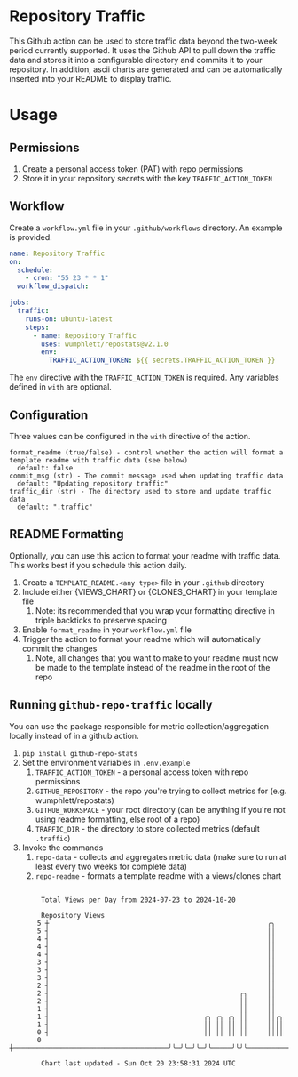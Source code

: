 # Repository Traffic

This Github action can be used to store traffic data beyond the two-week period currently supported.
It uses the Github API to pull down the traffic data and stores it into a configurable directory and commits it to your 
repository. In addition, ascii charts are generated and can be automatically inserted into your README to display traffic.

# Usage
## Permissions
1. Create a personal access token (PAT) with repo permissions
2. Store it in your repository secrets with the key `TRAFFIC_ACTION_TOKEN`

## Workflow
Create a `workflow.yml` file in your `.github/workflows` directory. An example is provided.

```yaml
name: Repository Traffic
on:
  schedule:
    - cron: "55 23 * * 1"
  workflow_dispatch:

jobs:
  traffic:
    runs-on: ubuntu-latest
    steps:
      - name: Repository Traffic
        uses: wumphlett/repostats@v2.1.0
        env:
          TRAFFIC_ACTION_TOKEN: ${{ secrets.TRAFFIC_ACTION_TOKEN }}
```
The `env` directive with the `TRAFFIC_ACTION_TOKEN` is required. Any variables defined in `with` are optional.

## Configuration
Three values can be configured in the `with` directive of the action.
```
format_readme (true/false) - control whether the action will format a template readme with traffic data (see below)
  default: false
commit_msg (str) - The commit message used when updating traffic data
  default: "Updating repository traffic"
traffic_dir (str) - The directory used to store and update traffic data
  default: ".traffic"
```

## README Formatting
Optionally, you can use this action to format your readme with traffic data. This works best if you schedule this action
daily.

1. Create a `TEMPLATE_README.<any type>` file in your `.github` directory
2. Include either {VIEWS_CHART} or {CLONES_CHART} in your template file
   1. Note: its recommended that you wrap your formatting directive in triple backticks to preserve spacing
3. Enable `format_readme` in your `workflow.yml` file
4. Trigger the action to format your readme which will automatically commit the changes
   1. Note, all changes that you want to make to your readme must now be made to the template instead of the readme in the root of the repo

## Running `github-repo-traffic` locally
You can use the package responsible for metric collection/aggregation locally instead of in a github action.

1. `pip install github-repo-stats`
2. Set the environment variables in `.env.example`
   1. `TRAFFIC_ACTION_TOKEN` - a personal access token with repo permissions
   2. `GITHUB_REPOSITORY` - the repo you're trying to collect metrics for (e.g. wumphlett/repostats)
   3. `GITHUB_WORKSPACE` - your root directory (can be anything if you're not using readme formatting, else root of a repo)
   4. `TRAFFIC_DIR` - the directory to store collected metrics (default `.traffic`)
3. Invoke the commands
   1. `repo-data` - collects and aggregates metric data (make sure to run at least every two weeks for complete data)
   2. `repo-readme` - formats a template readme with a views/clones chart

```

        Total Views per Day from 2024-07-23 to 2024-10-20

        Repository Views
       5 ┼                                                       ╭╮
       5 ┤                                                       ││
       4 ┤                                                       ││
       4 ┤                                                       ││
       4 ┤                                                       ││
       3 ┤                                                       ││
       3 ┤                                                       ││
       3 ┤                                                       ││
       2 ┤                                                       ││
       2 ┤                                                ╭╮     ││
       2 ┤                                                ││     ││
       1 ┤                                                ││     ││
       1 ┤                                       ╭╮ ╭╮ ╭╮ ││     ││╭╮
       1 ┤                                       ││ ││ ││ ││     ││││
       0 ┤                                       ││ ││ ││ ││     ││││
       0 ┼───────────────────────────────────────╯╰─╯╰─╯╰─╯╰─────╯╰╯╰──────────────────────────────

        Chart last updated - Sun Oct 20 23:58:31 2024 UTC
        
```
